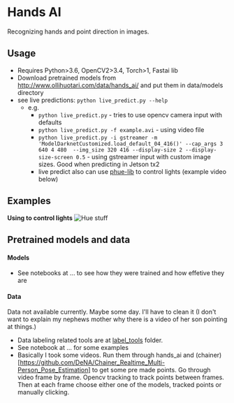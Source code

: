# Hands AI

Recognizing hands and point direction in images.

## Usage

- Requires Python>3.6, OpenCV2>3.4, Torch>1, Fastai lib
- Download pretrained models from http://www.ollihuotari.com/data/hands_ai/ and put them in data/models directory
- see live predictions: `python live_predict.py --help`
  - e.g.
    - `python live_predict.py` - tries to use opencv camera input with defaults
    - `python live_predict.py -f example.avi` - using video file
    - `python live_predict.py -i gstreamer -m 'ModelDarknetCustomized.load_default_04_416()' --cap_args 3 640 4 480  --img_size 320 416 --display-size 2 --display-size-screen 0.5` - using gstreamer input with custom image sizes. Good when predicting in Jetson tx2
    - live predict also can use [phue-lib](https://github.com/studioimaginaire/phue) to control lights (example video below)

## Examples

**Using to control lights**
![Hue stuff](https://uc2d29f43de42ca7a41b4f66a48f.previews.dropboxusercontent.com/p/orig/AAQaqFTi336ag9zVpWGhPaWU6yP9HyBfV9VzUN75h6DXQgi3kB4RHilBgIzPmCkgCaEZJGzfcjgpjZ_T3sNfBgEbgt9i9WNWBAfcFyeHWylqaR2BI0Fo33njsnEk1LYXVi2jRo0d38VHuix4Hun1EuFz0oESh7sZ8q7NQFKxW7WAmgRhIQuZy-AwzfrhAFcp1yiobfOnxBwdad70m8MSkb5s/p.gif?size=416x320&size_mode=3)

## Pretrained models and data

#### Models

- See notebooks at ... to see how they were trained and how effetive they are

#### Data

Data not available currently. Maybe some day. I'll have to clean it (I don't want to explain my nephews mother why there is a video of her son pointing at things.)

- Data labeling related tools are at [label_tools](https://github.com/holli/hands_ai/tree/master/label_tools) folder.
- See notebook at ... for some examples
- Basically I took some videos. Run them through hands_ai and (chainer)[https://github.com/DeNA/Chainer_Realtime_Multi-Person_Pose_Estimation] to get some pre made points. Go through video frame by frame. Opencv tracking to track points between frames. Then at each frame choose either one of the models, tracked points or manually clicking.







